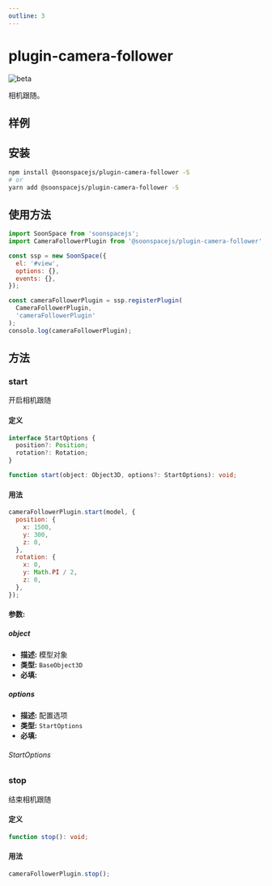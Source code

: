 ```yaml
---
outline: 3
---
```


# plugin-camera-follower

![beta](https://img.shields.io/npm/v/@soonspacejs/plugin-camera-follower/latest.svg)

相机跟随。

## 样例

<Docs-Iframe src="plugin/cameraFollower.html" />

## 安装

```bash
npm install @soonspacejs/plugin-camera-follower -S
# or
yarn add @soonspacejs/plugin-camera-follower -S
```

## 使用方法

```js {2,10}
import SoonSpace from 'soonspacejs';
import CameraFollowerPlugin from '@soonspacejs/plugin-camera-follower';

const ssp = new SoonSpace({
  el: '#view',
  options: {},
  events: {},
});

const cameraFollowerPlugin = ssp.registerPlugin(
  CameraFollowerPlugin,
  'cameraFollowerPlugin'
);
consolo.log(cameraFollowerPlugin);
```

## 方法

### start

开启相机跟随

#### 定义

```ts
interface StartOptions {
  position?: Position;
  rotation?: Rotation;
}

function start(object: Object3D, options?: StartOptions): void;
```

#### 用法

```js
cameraFollowerPlugin.start(model, {
  position: {
    x: 1500,
    y: 300,
    z: 0,
  },
  rotation: {
    x: 0,
    y: Math.PI / 2,
    z: 0,
  },
});
```

#### 参数:

##### object

- **描述:** 模型对象
- **类型:** `BaseObject3D`
- **必填:** <Base-RequireIcon />

##### options

- **描述:** 配置选项
- **类型:** `StartOptions`
- **必填:** <Base-RequireIcon :isRequire="false" />

###### StartOptions

<Docs-Table 
    :data="[
      {
        prop: 'position', desc: '相机位置（相对于模型）', type: 'Position', require: false, default: '{x: 0,y: 0,z: 0}', link: '../guide/types#position'
      },
      {
        prop: 'rotation', desc: '相机弧度（相对于模型）', type: 'Rotation', require: false, default: '{x: 0,y: 0,z: 0}', link: '../guide/types#rotation'
      }
    ]"
/>

### stop

结束相机跟随

#### 定义

```ts
function stop(): void;
```

#### 用法

```js
cameraFollowerPlugin.stop();
```
